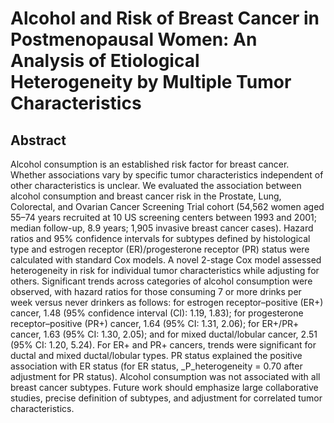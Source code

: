 # Alcohol and Risk of Breast Cancer in Postmenopausal Women: An Analysis of Etiological Heterogeneity by Multiple Tumor Characteristics

## Abstract

Alcohol consumption is an established risk factor for breast cancer. Whether associations vary by specific tumor characteristics independent of other characteristics is unclear. We evaluated the association between alcohol consumption and breast cancer risk in the Prostate, Lung, Colorectal, and Ovarian Cancer Screening Trial cohort (54,562 women aged 55–74 years recruited at 10 US screening centers between 1993 and 2001; median follow-up, 8.9 years; 1,905 invasive breast cancer cases). Hazard ratios and 95% confidence intervals for subtypes defined by histological type and estrogen receptor (ER)/progesterone receptor (PR) status were calculated with standard Cox models. A novel 2-stage Cox model assessed heterogeneity in risk for individual tumor characteristics while adjusting for others. Significant trends across categories of alcohol consumption were observed, with hazard ratios for those consuming 7 or more drinks per week versus never drinkers as follows: for estrogen receptor–positive (ER+) cancer, 1.48 (95% confidence interval (CI): 1.19, 1.83); for progesterone receptor–positive (PR+) cancer, 1.64 (95% CI: 1.31, 2.06); for ER+/PR+ cancer, 1.63 (95% CI: 1.30, 2.05); and for mixed ductal/lobular cancer, 2.51 (95% CI: 1.20, 5.24). For ER+ and PR+ cancers, trends were significant for ductal and mixed ductal/lobular types. PR status explained the positive association with ER status (for ER status, _P_heterogeneity = 0.70 after adjustment for PR status). Alcohol consumption was not associated with all breast cancer subtypes. Future work should emphasize large collaborative studies, precise definition of subtypes, and adjustment for correlated tumor characteristics. 